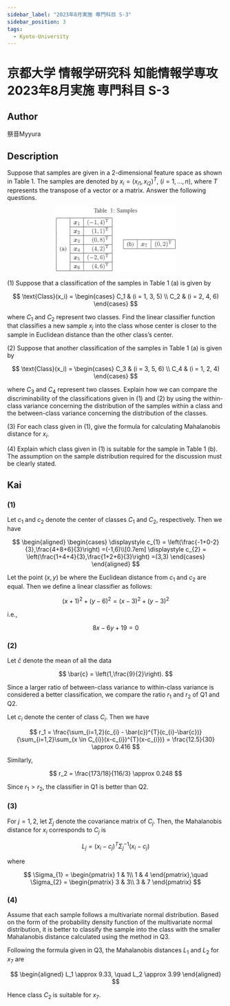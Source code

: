 ```yaml
---
sidebar_label: "2023年8月実施 専門科目 S-3"
sidebar_position: 3
tags:
  - Kyoto-University
---
```

# 京都大学 情報学研究科 知能情報学専攻 2023年8月実施 専門科目 S-3

## **Author**
祭音Myyura

## **Description** 
Suppose that samples are given in a 2-dimensional feature space as shown in Table 1.
The samples are denoted by $x_i = (x_{i1}, x_{i2})^T$, $(i = 1, \ldots, n)$, where $T$ represents the transpose of a vector or a matrix. Answer the following questions.

<figure style="text-align:center;">
  <img src="https://raw.githubusercontent.com/Myyura/the_kai_project_assets/main/kakomonn/kyoto_university/informatics/ist_202308_senmon_s_3_p1.png" width="280" height="150" alt=""/>
</figure>

(1) Suppose that a classification of the samples in Table 1 (a) is given by  

$$
   \text{Class}(x_i) =  
   \begin{cases}  
   C_1 & (i = 1, 3, 5) \\  
   C_2 & (i = 2, 4, 6)  
   \end{cases}  
$$

where $C_1$ and $C_2$ represent two classes.
Find the linear classifier function that classifies a new sample $x_j$ into the class whose center is closer to the sample in Euclidean distance than the other class’s center.

(2) Suppose that another classification of the samples in Table 1 (a) is given by  

$$
   \text{Class}(x_i) =  
   \begin{cases}  
   C_3 & (i = 3, 5, 6) \\  
   C_4 & (i = 1, 2, 4)  
   \end{cases}  
$$

where $C_3$ and $C_4$ represent two classes.
Explain how we can compare the discriminability of the classifications given in (1) and (2) by using the within-class variance concerning the distribution of the samples within a class and the between-class variance concerning the distribution of the classes.

(3) For each class given in (1), give the formula for calculating Mahalanobis distance for $x_i$.

(4) Explain which class given in (1) is suitable for the sample in Table 1 (b). 
The assumption on the sample distribution required for the discussion must be clearly stated.

## **Kai**
### (1)
Let $c_1$ and $c_2$ denote the center of classes $C_1$ and $C_2$, respectively. Then we have

$$
\begin{aligned}
\begin{cases}
\displaystyle
c_{1} = \left(\frac{-1+0-2}{3},\frac{4+8+6}{3}\right) =(-1,6)\\[0.7em]
\displaystyle
c_{2} = \left(\frac{1+4+4}{3},\frac{1+2+6}{3}\right) =(3,3)
\end{cases}
\end{aligned}
$$

Let the point $(x,y)$ be where the Euclidean distance from $c_1$ and $c_2$ are equal. Then we define a linear classifier as follows:

$$
(x+1)^{2}+(y-6)^{2} = (x-3)^{2}+(y-3)^{2}
$$

i.e.,

$$
8x-6y+19 = 0
$$

### (2)
Let $\bar{c}$ denote the mean of all the data

$$
\bar{c} = \left(1,\frac{9}{2}\right).
$$

Since a larger ratio of between-class variance to within-class variance is considered a better classification, we compare the ratio $r_1$ and $r_2$ of Q1 and Q2.

Let $c_i$ denote the center of class $C_i$. Then we have

$$
r_1 = \frac{\sum_{i=1,2}(c_{i} - \bar{c})^{T}(c_{i}-\bar{c})}{\sum_{i=1,2}\sum_{x \in C_{i}}(x-c_{i})^{T}(x-c_{i})} = \frac{12.5}{30} \approx 0.416
$$

Similarly,

$$
r_2 = \frac{173/18}{116/3} \approx 0.248
$$

Since $r_1 > r_2$, the classifier in Q1 is better than Q2.

### (3)
For $j=1,2$, let $\Sigma_j$ denote the covariance matrix of $C_j$. Then, the Mahalanobis distance for $x_i$ corresponds to $C_j$ is

$$
L_{j} = (x_{i}-c_{j})^{T}\Sigma_{j}^{-1}(x_{i}-c_{j})
$$

where

$$
\Sigma_{1} =
\begin{pmatrix}
1 & 1\\
1 & 4
\end{pmatrix},\quad
\Sigma_{2} =
\begin{pmatrix}
3 & 3\\
3 & 7
\end{pmatrix}
$$

### (4)
Assume that each sample follows a multivariate normal distribution.
Based on the form of the probability density function of the multivariate normal distribution, it is better to classify the sample into the class with the smaller Mahalanobis distance calculated using the method in Q3.

Following the formula given in Q3, the Mahalanobis distances $L_1$ and $L_2$ for $x_7$ are

$$
\begin{aligned}
    L_1 \approx 9.33, \quad L_2 \approx 3.99
\end{aligned}
$$

Hence class $C_2$ is suitable for $x_7$.
